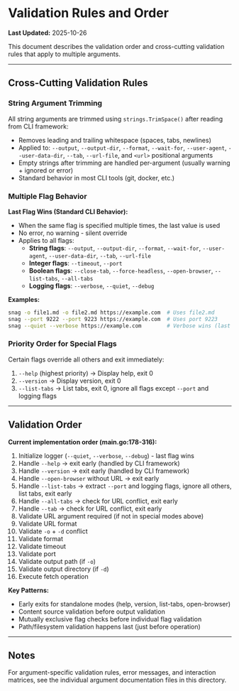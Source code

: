 # Validation Rules and Order

**Last Updated:** 2025-10-26

This document describes the validation order and cross-cutting validation rules that apply to multiple arguments.

---

## Cross-Cutting Validation Rules

### String Argument Trimming

All string arguments are trimmed using `strings.TrimSpace()` after reading from CLI framework:

- Removes leading and trailing whitespace (spaces, tabs, newlines)
- Applied to: `--output`, `--output-dir`, `--format`, `--wait-for`, `--user-agent`, `--user-data-dir`, `--tab`, `--url-file`, and `<url>` positional arguments
- Empty strings after trimming are handled per-argument (usually warning + ignored or error)
- Standard behavior in most CLI tools (git, docker, etc.)

### Multiple Flag Behavior

**Last Flag Wins (Standard CLI Behavior):**

- When the same flag is specified multiple times, the last value is used
- No error, no warning - silent override
- Applies to all flags:
  - **String flags**: `--output`, `--output-dir`, `--format`, `--wait-for`, `--user-agent`, `--user-data-dir`, `--tab`, `--url-file`
  - **Integer flags**: `--timeout`, `--port`
  - **Boolean flags**: `--close-tab`, `--force-headless`, `--open-browser`, `--list-tabs`, `--all-tabs`
  - **Logging flags**: `--verbose`, `--quiet`, `--debug`

**Examples:**

```bash
snag -o file1.md -o file2.md https://example.com  # Uses file2.md
snag --port 9222 --port 9223 https://example.com  # Uses port 9223
snag --quiet --verbose https://example.com        # Verbose wins (last flag)
```

### Priority Order for Special Flags

Certain flags override all others and exit immediately:

1. `--help` (highest priority) → Display help, exit 0
2. `--version` → Display version, exit 0
3. `--list-tabs` → List tabs, exit 0, ignore all flags except `--port` and logging flags

---

## Validation Order

**Current implementation order (main.go:178-316):**

1. Initialize logger (`--quiet`, `--verbose`, `--debug`) - last flag wins
2. Handle `--help` → exit early (handled by CLI framework)
3. Handle `--version` → exit early (handled by CLI framework)
4. Handle `--open-browser` without URL → exit early
5. Handle `--list-tabs` → extract `--port` and logging flags, ignore all others, list tabs, exit early
6. Handle `--all-tabs` → check for URL conflict, exit early
7. Handle `--tab` → check for URL conflict, exit early
8. Validate URL argument required (if not in special modes above)
9. Validate URL format
10. Validate `-o` + `-d` conflict
11. Validate format
12. Validate timeout
13. Validate port
14. Validate output path (if `-o`)
15. Validate output directory (if `-d`)
16. Execute fetch operation

**Key Patterns:**

- Early exits for standalone modes (help, version, list-tabs, open-browser)
- Content source validation before output validation
- Mutually exclusive flag checks before individual flag validation
- Path/filesystem validation happens last (just before operation)

---

## Notes

For argument-specific validation rules, error messages, and interaction matrices, see the individual argument documentation files in this directory.
